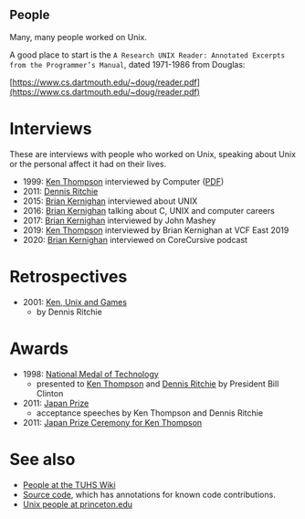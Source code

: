 ## People

Many, many people worked on Unix.

A good place to start is the `A Research UNIX Reader: Annotated Excerpts from the Programmer’s Manual`, dated  1971-1986 from Douglas:

[https://www.cs.dartmouth.edu/~doug/reader.pdf](https://www.cs.dartmouth.edu/~doug/reader.pdf)


# Interviews

These are interviews with people who worked on Unix, speaking about Unix or the personal affect it had on their lives.


 * 1999: [Ken Thompson](https://www.cs.princeton.edu/courses/archive/spring03/cs333/thompson.html) interviewed by Computer ([PDF](http://cse.unl.edu/~witty/class/csce351/howto/ken_thompson.pdf))
 * 2011: [Dennis Ritchie](https://www.youtube.com/watch?v=umF6SNYaJNw)
 * 2015: [Brian Kernighan](https://www.youtube.com/watch?v=vT_J6xc-Az0) interviewed about UNIX
 * 2016: [Brian Kernighan](https://www.youtube.com/watch?v=TUWt_StXKsY) talking about C, UNIX and computer careers
 * 2017: [Brian Kernighan](https://www.youtube.com/watch?v=bTWv-l0JhAc) interviewed by John Mashey
 * 2019: [Ken Thompson](https://youtu.be/EY6q5dv_B-o?t=494) interviewed by Brian Kernighan at VCF East 2019
 * 2020: [Brian Kernighan](https://corecursive.com/brian-kernighan-unix-bell-labs1/) interviewed on CoreCursive podcast

# Retrospectives

 * 2001: [Ken, Unix and Games](https://9p.io/cm/cs/who/dmr/ken-games.html)
   * by Dennis Ritchie

# Awards

 * 1998: [National Medal of Technology](https://www.youtube.com/watch?v=LXZ1OL2U3lY)
   * presented to [Ken Thompson](https://nationalmedals.org/laureate/kenneth-l-thompson/) and [Dennis Ritchie](https://nationalmedals.org/laureate/dennis-ritchie/) by President Bill Clinton
 * 2011: [Japan Prize](https://www.youtube.com/watch?v=N2uxMXLBboY)
   * acceptance speeches by Ken Thompson and Dennis Ritchie
 * 2011: [Japan Prize Ceremony for Ken Thompson](https://www.youtube.com/watch?v=p-kWw0UTD2A)

# See also

 * [People at the TUHS Wiki](https://wiki.tuhs.org/doku.php?id=people:start)
 * [Source code](./../source_code.md), which has annotations for known code contributions.
 * [Unix people at princeton.edu](https://www.princeton.edu/~hos/Mahoney/unixpeople.htm)
